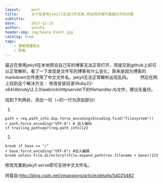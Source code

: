 ```yaml
---
layout:     post
title:      关于在本地jekyll无法打开文章,而在网页端可直接打开的问题
subtitle:   
date:       2017-12-15
author:     yunzhs
header-img: img/Seana Event.jpg
catalog: true
tags:
    - 博客搭建相关
    - 转载
---
```


最近在使用jekyll在本地预览自己写的博客无法正常打开，而提交到github上却可以正常解析。看了一下发现是文件写的博客有什么变化，原来是因为博客的markdown文件使用了中文文件名，jekyll无法正常解析出现乱码。 
　　然后在网上找到这个解决方法： 
修改安装目录\Ruby22-x64\lib\ruby\2.2.0\webrick\httpservlet下的filehandler.rb文件，建议先备份。

找到下列两处，添加一句（+的一行为添加部分）

1.

```
path = req.path_info.dup.force_encoding(Encoding.find("filesystem"))
+ path.force_encoding("UTF-8") # 加入编码
if trailing_pathsep?(req.path_info)123
```

2.

```
break if base == "/"
+ base.force_encoding("UTF-8") #加入編碼
break unless File.directory?(File.expand_path(res.filename + base))123
```

修改完重新jekyll serve即可支持中文文件名。 

转载自:http://blog.csdn.net/yinaoxiong/article/details/54025482